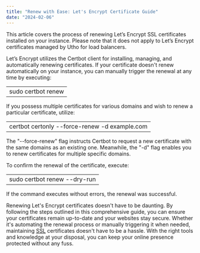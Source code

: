 ```yaml
---
title: "Renew with Ease: Let's Encrypt Certificate Guide"
date: "2024-02-06"
---
```


This article covers the process of renewing Let’s Encrypt SSL certificates installed on your instance. Please note that it does not apply to Let’s Encrypt certificates managed by Utho for load balancers.  
  
Let’s Encrypt utilizes the Certbot client for installing, managing, and automatically renewing certificates. If your certificate doesn't renew automatically on your instance, you can manually trigger the renewal at any time by executing:

<table><tbody><tr><td>sudo certbot renew</td></tr></tbody></table>

If you possess multiple certificates for various domains and wish to renew a particular certificate, utilize:

<table><tbody><tr><td>certbot certonly --force-renew -d example.com</td></tr></tbody></table>

The "--force-renew" flag instructs Certbot to request a new certificate with the same domains as an existing one. Meanwhile, the "-d" flag enables you to renew certificates for multiple specific domains.  
  
To confirm the renewal of the certificate, execute:

<table><tbody><tr><td>sudo certbot renew --dry-run</td></tr></tbody></table>

If the command executes without errors, the renewal was successful.

Renewing Let's Encrypt certificates doesn't have to be daunting. By following the steps outlined in this comprehensive guide, you can ensure your certificates remain up-to-date and your websites stay secure. Whether it's automating the renewal process or manually triggering it when needed, maintaining [SSL](https://utho.com/docs/tutorial/revealing-ssl-crafting-a-web-connection-with-security/) certificates doesn't have to be a hassle. With the right tools and knowledge at your disposal, you can keep your online presence protected without any fuss.
